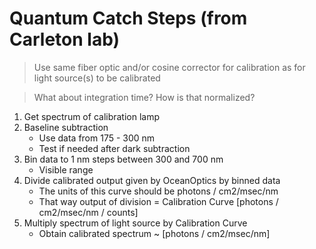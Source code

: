 # Quantum Catch Steps (from Carleton lab)

> Use same fiber optic and/or cosine corrector for calibration as for light source(s) to be calibrated

> What about integration time? How is that normalized?

1. Get spectrum of calibration lamp
2. Baseline subtraction
   - Use data from 175 - 300 nm
   - Test if needed after dark subtraction
3. Bin data to 1 nm steps between 300 and 700 nm
   - Visible range
4. Divide calibrated output given by OceanOptics by binned data
   - The units of this curve should be photons / cm2/msec/nm
   - That way output of division = Calibration Curve [photons / cm2/msec/nm / counts]
5. Multiply spectrum of light source by Calibration Curve
   - Obtain calibrated spectrum ~ [photons / cm2/msec/nm]